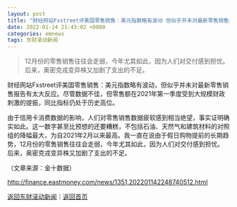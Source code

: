 ```yaml
---
layout: post
title: "财经网站Fxstreet评美国零售销售：美元指数略有波动 但似乎并未对最新零售销售报告有太大反应"
date: 2022-01-14 21:43:02 +0800
categories: emnews
tags: 东财滚动新闻
---
```

> 12月份的零售销售往往会走弱，今年尤其如此，因为人们对交付感到担忧。后来，奥密克戎变异株又加剧了支出的不足。

<p>财经网站Fxstreet评美国零售销售：美元指数略有波动，但似乎并未对最新零售销售报告有太大反应。尽管数据不佳，但零售额在2021年第一季度受到大规模财政刺激的提振，同比指标仍处于历史高位。 </p>
 <p>由于信用卡消费数据的影响，人们对零售销售数据疲软感到相当绝望，事实证明确实如此。这一数字甚至比预想的还要糟糕，不包括石油、天然气和建筑材料的对照组的降幅最大，为自2021年2月以来最高。我一直在说由于假日购物提前的长期趋势，12月份的零售销售往往会走弱，今年尤其如此，因为人们对交付感到担忧。后来，奥密克戎变异株又加剧了支出的不足。</p><p class="em_media">（文章来源：金十数据）</p>

<http://finance.eastmoney.com/news/1351,202201142248740512.html>

[返回东财滚动新闻](//finews.withounder.com/emnews/)｜[返回首页](//finews.withounder.com/)